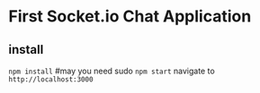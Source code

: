# First Socket.io Chat Application
## install

`npm install` #may you need sudo
`npm start`
navigate to `http://localhost:3000`
